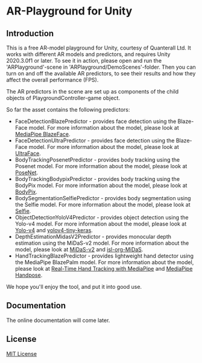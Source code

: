 # AR-Playground for Unity

## Introduction

This is a free AR-model playground for Unity, courtesy of Quanterall Ltd. It works with different AR models and predictors, and requires Unity 2020.3.0f1 or later. To see it in action, please open and run the 'ARPlayground'-scene in 'ARPlayground/DemoScenes'-folder. Then you can turn on and off the available AR predictors, to see their results and how they affect the overall performance (FPS).

The AR predictors in the scene are set up as components of the child objects of PlaygroundController-game object.

So far the asset contains the following predictors:
* FaceDetectionBlazePredictor - provides face detection using the Blaze-Face model. For more information about the model, please look at [MediaPipe BlazeFace](https://sites.google.com/view/perception-cv4arvr/blazeface).
* FaceDetectionUltraPredictor - provides face detection using the Blaze-Face model. For more information about the model, please look at [UltraFace](https://github.com/Linzaer/Ultra-Light-Fast-Generic-Face-Detector-1MB).
* BodyTrackingPosenetPredictor - provides body tracking using the Posenet model. For more information about the model, please look at [PoseNet](https://medium.com/tensorflow/real-time-human-pose-estimation-in-the-browser-with-tensorflow-js-7dd0bc881cd5).
* BodyTrackingBodypixPredictor - provides body tracking using the BodyPix model. For more information about the model, please look at [BodyPix](https://blog.tensorflow.org/2019/11/updated-bodypix-2.html).
* BodySegmentationSelfiePredictor - provides body segmentation using the Selfie model. For more information about the model, please look at [Selfie](https://google.github.io/mediapipe/solutions/selfie_segmentation.html).
* ObjectDetectionYoloV4Predictor - provides object detection using the Yolo-v4 model. For more information about the model, please look at [Yolo-v4](https://arxiv.org/abs/2004.10934) and [yolov4-tiny-keras](https://github.com/bubbliiiing/yolov4-tiny-keras).
* DepthEstimationMidasV2Predictor - provides monocular depth estimation using the MiDaS-v2 model. For more information about the model, please look at [MiDaS-v2](https://arxiv.org/abs/1907.01341v3) and [isl-org-MiDaS](https://github.com/isl-org/MiDaS).
* HandTrackingBlazePredictor - provides lightweight hand detector using the MediaPipe BlazePalm model. For more information about the model, please look at [Real-Time Hand Tracking with MediaPipe](https://ai.googleblog.com/2019/08/on-device-real-time-hand-tracking-with.html) and [MediaPipe Handpose](https://github.com/tensorflow/tfjs-models/tree/master/handpose).

We hope you'll enjoy the tool, and put it into good use.

## Documentation

The online documentation will come later.

## License

[MIT License](LICENSE)

